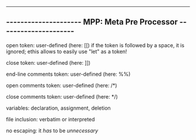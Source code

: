 -------------------------------------------------------------------
--------------------- MPP: Meta Pre Processor --------------------- 
-------------------------------------------------------------------

open token: user-defined (here: [[)
 if the token is followed by a space, it is ignored; 
 ethis allows to easily use "let" as a token!

close token: user-defined (here: ]])

end-line comments token: user-defined (here: %%)

open comments token: user-defined (here: /*)

close comments token: user-defined (here: */)

variables: declaration, assignment, deletion

file inclusion: verbatim or interpreted

no escaping: it *has* to be *unnecessary*
